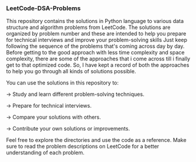 ### LeetCode-DSA-Problems
This repository contains the solutions in Python language to various data structure and algorithm problems from LeetCode. The solutions are organized by problem number and these are intended to help you prepare for technical interviews and improve your problem-solving skills
Just keep following the sequence of the problems that's coming across day by day.
Before getting to the good approach with less time complexity and space complexity, there are some of the approaches that i come across till i finally get to that optimized code. So, I have kept a record of both the approaches to help you go through all kinds of solutions possible.

You can use the solutions in this repository to:

-> Study and learn different problem-solving techniques.

-> Prepare for technical interviews.

-> Compare your solutions with others.

-> Contribute your own solutions or improvements.

Feel free to explore the directories and use the code as a reference. Make sure to read the problem descriptions on LeetCode for a better understanding of each problem.
